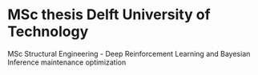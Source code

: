 # MSc thesis Delft University of Technology
MSc Structural Engineering - Deep Reinforcement Learning and Bayesian Inference maintenance optimization
